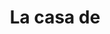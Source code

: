 ---
layout: monotematica/lacasade
title: La casa de
flipbook: https://www.yumpu.com/xx/embed/view/Qzi36mDNSF1JRoaH
permalink: /monotematica/lacasade/
---